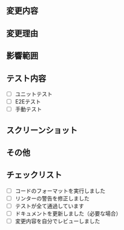 ## 変更内容
<!-- このPRで何を変更したのかを簡潔に説明してください -->

## 変更理由
<!-- なぜこの変更が必要なのかを説明してください -->

## 影響範囲
<!-- この変更が影響する範囲を説明してください -->

## テスト内容
<!-- どのようなテストを行ったのかを説明してください -->
- [ ] ユニットテスト
- [ ] E2Eテスト
- [ ] 手動テスト

## スクリーンショット
<!-- 必要に応じてスクリーンショットを添付してください -->

## その他
<!-- レビュアーに伝えたいことがあれば記入してください -->

## チェックリスト
- [ ] コードのフォーマットを実行しました
- [ ] リンターの警告を修正しました
- [ ] テストが全て通過しています
- [ ] ドキュメントを更新しました（必要な場合）
- [ ] 変更内容を自分でレビューしました
